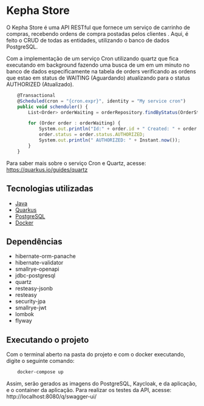 
# Kepha Store

O Kepha Store é uma API RESTful que fornece um serviço de carrinho
de compras, recebendo ordens de compra postadas pelos clientes . Aqui,
é feito o CRUD de todas as entidades, utilizando o banco de dados 
PostgreSQL.

Com a implementação de um serviço Cron utilizando quartz que fica
executando em background fazendo uma busca de um em um minuto no banco de dados
especificamente na tabela de orders verificando as ordens que
estao em status de WAITING (Aguardando) atualizando para o status
AUTHORIZED (Atualizado).

```ts
    @Transactional
    @Scheduled(cron = "{cron.expr}", identity = "My service cron")
    public void schenduler() {
        List<Order> orderWaiting = orderRepository.findByStatus(OrderStatus.WAITING);

        for (Order order : orderWaiting) {
            System.out.println("Id:" + order.id + " Created: " + order.created_at + " Status: " + order.status);
            order.status = order.status.AUTHORIZED;
            System.out.println(" AUTHORIZED: " + Instant.now());
        }
    }
```
Para saber mais sobre o serviço Cron e Quartz, acesse: https://quarkus.io/guides/quartz


## Tecnologias utilizadas

- [Java](ttps://www.java.com/)
- [Quarkus](https://quarkus.io/)
- [PostgreSQL](https://www.postgresql.org/)
- [Docker](https://www.docker.com/)

## Dependências

- hibernate-orm-panache
- hibernate-validator
- smallrye-openapi
- jdbc-postgresql
- quartz
- resteasy-jsonb
- resteasy
- security-jpa
- smallrye-jwt
- lombok         
- flyway

## Executando o projeto

Com o terminal aberto na pasta do projeto e com o docker executando, digite o seguinte comando:

```bash
    docker-compose up
```
Assim, serão gerados as imagens do PostgreSQL, Kaycloak, e da aplicação, e o container da aplicação.
Para realizar os testes da API, acesse: http://localhost:8080/q/swagger-ui/

